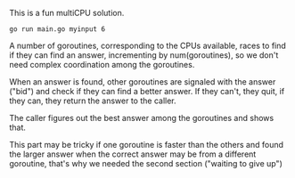 This is a fun multiCPU solution.

`go run main.go myinput 6`

A number of goroutines, corresponding to the CPUs available, races to find if they can find an answer,
incrementing by num(goroutines), so we don't need complex coordination among the goroutines.

When an answer is found, other goroutines are signaled with the answer ("bid") and check if they can
find a better answer. If they can't, they quit, if they can, they return the answer to the caller.

The caller figures out the best answer among the goroutines and shows that.

This part may be tricky if one goroutine is faster than the others and found the larger answer when the
correct answer may be from a different goroutine, that's why we needed the second section ("waiting to give up")